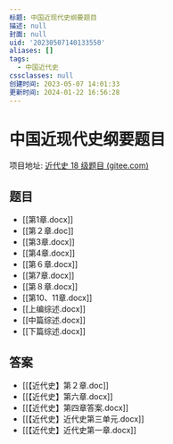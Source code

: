 ```yaml
---
标题: 中国近现代史纲要题目
描述: null
封面: null
uid: '20230507140133550'
aliases: []
tags:
  - 中国近代史
cssclasses: null
创建时间: 2023-05-07 14:01:33
更新时间: 2024-01-22 16:56:28
---
```


# 中国近现代史纲要题目

项目地址: [近代史 18 级题目 (gitee.com)](https://gitee.com/as724/history)

## 题目

- [[第1章.docx]]
- [[第２章.doc]]
- [[第3章.docx]]
- [[第4章.docx]]
- [[第６章.docx]]
- [[第7章.docx]]
- [[第８章.docx]]
- [[第10、11章.docx]]
- [[上编综述.docx]]
- [[中篇综述.docx]]
- [[下篇综述.docx]]

## 答案

- [[【近代史】第２章.doc]]
- [[【近代史】第六章.docx]]
- [[【近代史】第四章答案.docx]]
- [[【近代史】近代史第三单元.docx]]
- [[【近代史】近代史第一章.docx]]
